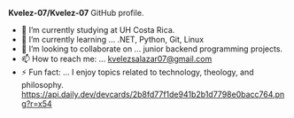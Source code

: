 **Kvelez-07/Kvelez-07** GitHub profile.
- 🔭 I’m currently studying at UH Costa Rica.
- 🌱 I’m currently learning ... .NET, Python, Git, Linux
- 👯 I’m looking to collaborate on ... junior backend programming projects.
- 📫 How to reach me: ... kvelezsalazar07@gmail.com
- ⚡ Fun fact: ... I enjoy topics related to technology, theology, and philosophy.
https://api.daily.dev/devcards/2b8fd77f1de941b2b1d7798e0bacc764.png?r=x54
<!--
**Kvelez-07/Kvelez-07** GitHub profile.

- 🔭 I’m currently studying at UH Costa Rica.
- 🌱 I’m currently learning ... Python, Vim, Git, Go, and C#.
- 👯 I’m looking to collaborate on ... junior backend programming projects.
- 📫 How to reach me: ... kvelezsalazar07@gmail.com
- ⚡ Fun fact: ... I enjoy topics related to theology and philosophy.
-->
